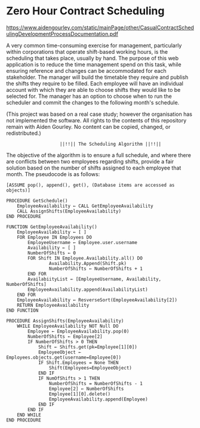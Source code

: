 # Zero Hour Contract Scheduling

https://www.aidengourley.com/static/mainPage/other/CasualContractSchedulingDevelopmentProcessDocumentation.pdf

A very common time-consuming exercise for management, particularly within corporations that operate shift-based working hours, is the scheduling that takes place, usually by hand. 
The purpose of this web application is to reduce the time management spend on this task, while ensuring reference and changes can be accommodated for each stakeholder. The manager will build the timetable they require and publish the shifts they require to be filled. Each employee will have an individual account with which they are able to choose shifts they would like to be selected for. The manager has an option to choose when to run the scheduler and commit the changes to the following month's schedule.

(This project was based on a real case study; however the organisation has not implemented the software. All rights to the contents of this repository remain with Aiden Gourley. No content can be copied, changed, or redistributed.)

						||!!|| The Scheduling Algorithm ||!!||

The objective of the algorithm is to ensure a full schedule, and where there are conflicts between two employees regarding shifts, provide a fair solution based on the number of shifts assigned to each employee that month.
The pseudocode is as follows:

	[ASSUME pop(), append(), get(), (Database items are accessed as objects)]

	PROCEDURE GetSchedule()
		EmployeeAvailability ← CALL GetEmployeeAvailability
		CALL AssignShifts(EmployeeAvailability) 
	END PROCEDURE 
	
	FUNCTION GetEmployeeAvailability()
		EmployeeAvailability ← [ ]
		FOR Employee IN Employees DO
			EmployeeUsername ← Employee.user.username
			Availability ← [ ]
			NumberOfShifts ← 0
			FOR Shift IN Employee.Availability.all() DO
					Availability.Append(Shift.pk)
					NumberOfShifts ← NumberOfShifts + 1
			END FOR
			AvailabiityList ← [EmployeeUsername, Availability, NumberOfShifts]
			EmployeeAvailability.append(AvailabilityList)
		END FOR
		EmployeeAvailability ← ResverseSort(EmployeeAvailability[2])
		RETURN EmployeeAvailability
	END FUNCTION

	PROCEDURE AssignShifts(EmployeeAvailability)
		WHILE EmployeeAvailability NOT Null DO
			Employee ← EmployeeAvailability.pop(0)
			NumberOfShifts ← Employee[2]
			IF NumberOfShifts > 0 THEN
				Shift ← Shifts.get(pk=Employee[1][0])
				EmployeeObject ← Employees.objects.get(username=Employee[0])
				IF Shift.Employees = None THEN
					Shift(Employees=EmployeeObject)
				END IF
				IF NumOfShifts > 1 THEN
					NumberOfShifts = NumberOfShifts - 1
					Employee[2] ← NumberOfShifts
					Employee[1][0].delete()
					EmployeeAvailability.append(Employee)
				END IF
			END IF
		END WHILE
	END PROCEDURE

